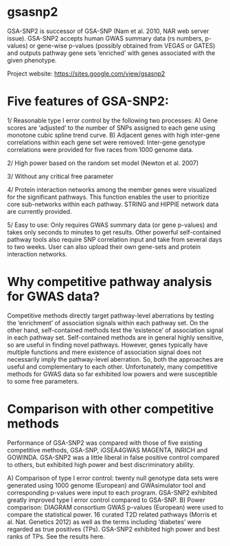 # gsasnp2
GSA-SNP2 is successor of GSA-SNP (Nam et al. 2010, NAR web server issue). GSA-SNP2 accepts human GWAS summary data (rs numbers, p-values) or gene-wise p-values (possibly obtained from VEGAS or GATES) and outputs pathway gene sets ‘enriched’ with genes associated with the given phenotype. 

Project website: https://sites.google.com/view/gsasnp2

# Five features of GSA-SNP2:

1/  Reasonable type I error control by the following two processes:
  A)  Gene scores are ‘adjusted’ to the number of SNPs assigned to each gene using monotone cubic spline trend curve.
  B)  Adjacent genes with high inter-gene correlations within each gene set were removed: Inter-gene genotype correlations were provided for five races from 1000 genome data.

2/ High power based on the random set model (Newton et al. 2007)

3/ Without any critical free parameter

4/ Protein interaction networks among the member genes were visualized for the significant pathways. This function enables the user to prioritize core sub-networks within each pathway. STRING and HIPPIE network data are currently provided.  

5/ Easy to use: Only requires GWAS summary data (or gene p-values) and takes only seconds to minutes to get results. Other powerful self-contained pathway tools also require SNP correlation input and take from several days to two weeks. User can also upload their own gene-sets and protein interaction networks.

# Why competitive pathway analysis for GWAS data? 

Competitive methods directly target pathway-level aberrations by testing the ‘enrichment’ of association signals within each pathway set. On the other hand, self-contained methods test the ‘existence’ of association signal in each pathway set. Self-contained methods are in general highly sensitive, so are useful in finding novel pathways. However, genes typically have multiple functions and mere existence of association signal does not necessarily imply the pathway-level aberration. So, both the approaches are useful and complementary to each other. Unfortunately, many competitive methods for GWAS data so far exhibited low powers and were susceptible to some free parameters. 

# Comparison with other competitive methods 

Performance of GSA-SNP2 was compared with those of five existing competitive methods, GSA-SNP, iGSEA4GWAS MAGENTA, INRICH and GOWINDA. GSA-SNP2 was a little liberal in false positive control compared to others, but exhibited high power and best discriminatory ability. 

  A) Comparison of type I error control: twenty null genotype data sets were generated using 1000 genome (European) and GWAsimulator tool and corresponding p-values were input to each program. GSA-SNP2 exhibited greatly improved type I error control compared to GSA-SNP.
  B) Power comparison: DIAGRAM consortium GWAS p-values (European) were used to compare the statistical power. 16 curated T2D related pathways (Morris et al. Nat. Genetics 2012) as well as the terms including ‘diabetes’ were regarded as true positives (TPs). GSA-SNP2 exhibited high power and best ranks of TPs. See the results here.
